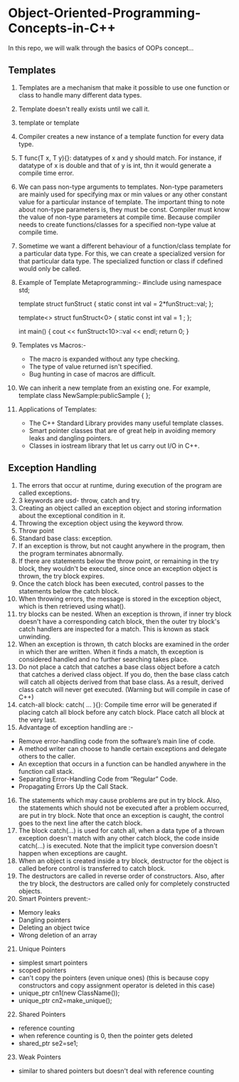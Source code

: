 # Object-Oriented-Programming-Concepts-in-C++
In this repo, we will walk through the basics of OOPs concept...

## Templates
1) Templates are a mechanism that make it possible to use one function or class to handle many different data types.
2) Template doesn't really exists until we call it.
3) template <typename T> or template <class T>
4) Compiler creates a new instance of a template function for every data type.
5) T func(T x, T y){}: datatypes of x and y should match. For instance, if datatype of x is double and that of y is int, thn it would generate a compile time error.
6) We can pass non-type arguments to templates. Non-type parameters are mainly used for specifying max or min values or any other constant value for a particular instance of template. The important thing to note about non-type parameters is, they must be const. Compiler must know the value of non-type parameters at compile time. Because compiler needs to create functions/classes for a specified non-type value at compile time.
7) Sometime we want a different behaviour of a function/class template for a particular data type. For this, we can create a specialized version for that particular data type. The specialized function or class if cdefined would only be called.
8) Example of Template Metaprogramming:-
   #include <iostream>
   using namespace std;
 
   template<int n> struct funStruct
   {
     static const int val = 2*funStruct<n-1>::val;
   };
 
   template<> struct funStruct<0>
   {
     static const int val = 1 ;
   };
 
   int main()
   {
     cout << funStruct<10>::val << endl;
     return 0;
   }
9) Templates vs Macros:-
    - The macro is expanded without any type checking.
    - The type of value returned isn't specified.
    - Bug hunting in case of macros are difficult.
10) We can inherit a new template from an existing one. For example,
    template<class T>
    class NewSample:publicSample<T>
    {
    };
11) Applications of Templates:
    - The C++ Standard Library provides many useful template classes.
    - Smart pointer classes that are of great help in avoiding memory leaks and dangling pointers.
    - Classes in iostream library that let us carry out I/O in C++.


## Exception Handling
1) The errors that occur at runtime, during execution of the program are called exceptions.
2) 3 keywords are usd- throw, catch and try.
3) Creating an object called an exception object and storing information about the exceptional condition in it.
4) Throwing the exception object using the keyword throw.
5) Throw point
6) Standard base class: exception.
7) If an exception is throw, but not caught anywhere in the program, then the program terminates abnormally.
8) If there are statements below the throw point, or remaining in the try block, they wouldn't be executed, since once an exception object is thrown, the try block expires.
9) Once the catch block has been executed, control passes to the statements below the catch block.
10) When throwing errors, the message is stored in the exception object, which is then retrieved using what().
11) try blocks can be nested. When an exception is thrown, if inner try block doesn't have a corresponding catch block, then the outer try block's catch handlers are inspected for a match. This is known as stack unwinding.
12) When an exception is thrown, th catch blocks are examined in the order in which ther are written. When it finds a match, th exception is considered handled and no further searching takes place.
13) Do not place a catch that catches a base class object before a catch that catches a derived class object. If you do, then the base class catch will catch all objects derived from that base class. As a result, derived class catch will never get executed. (Warning but will compile in case of C++)
14) catch-all block: catch( ... ){}: Compile time error will be generated if placing catch all block before any catch block. Place catch all block at the very last.
15) Advantage of exception handling are :-
- Remove error-handling code from the software’s main line of code.
- A method writer can choose to handle certain exceptions and delegate others to the caller.
- An exception that occurs in a function can be handled anywhere in the function call stack.
- Separating Error-Handling Code from “Regular” Code.
- Propagating Errors Up the Call Stack.
16) The statements which may cause problems are put in try block. Also, the statements which should not be executed after a problem occurred, are put in try block. Note that once an exception is caught, the control goes to the next line after the catch block.
17) The block catch(...) is used for catch all, when a data type of a thrown exception doesn't match with any other catch block, the code inside catch(...) is executed. Note that the implicit type conversion doesn't happen when exceptions are caught.
18) When an object is created inside a try block, destructor for the object is called before control is transferred to catch block.
19) The destructors are called in reverse order of constructors. Also, after the try block, the destructors are called only for completely constructed objects.
20) Smart Pointers prevent:-
  - Memory leaks
  - Dangling pointers
  - Deleting an object twice
  - Wrong deletion of an array
21) Unique Pointers
  - simplest smart pointers
  - scoped pointers
  - can't copy the pointers (even unique ones) (this is because copy constructors and copy assignment operator is deleted in this case)
  - unique_ptr<ClassName> cn1(new ClassName());
  - unique_ptr<ClassName> cn2=make_unique<ClassName>();
22) Shared Pointers
  - reference counting
  - when reference counting is 0, then the pointer gets deleted
  - shared_ptr<ClassName> se2=se1;
23) Weak Pointers
  - similar to shared pointers but doesn't deal with reference counting 
